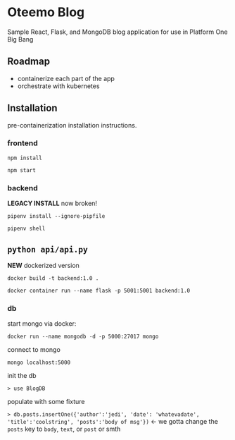 
# Oteemo Blog
Sample React, Flask, and MongoDB blog application for use in Platform One Big Bang

## Roadmap
* containerize each part of the app
* orchestrate with kubernetes

## Installation
pre-containerization installation instructions.

### frontend
`npm install`

`npm start`

### backend
**LEGACY INSTALL** now broken!

`pipenv install --ignore-pipfile`

`pipenv shell`

`python api/api.py`
---
**NEW** dockerized version

`docker build -t backend:1.0 .`

`docker container run --name flask -p 5001:5001 backend:1.0`

### db
start mongo via docker:

`docker run --name mongodb -d -p 5000:27017 mongo`

connect to mongo

`mongo localhost:5000`

init the db

`> use BlogDB`

populate with some fixture

`> db.posts.insertOne({'author':'jedi', 'date': 'whatevadate', 'title':'coolstring', 'posts':'body of msg'})`
<- we gotta change the `posts` key to `body`, `text`, or `post` or smth
